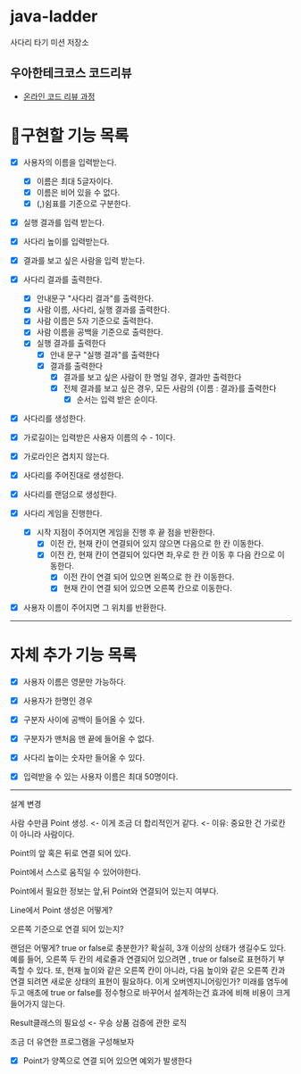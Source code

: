 # java-ladder

사다리 타기 미션 저장소

## 우아한테크코스 코드리뷰

- [온라인 코드 리뷰 과정](https://github.com/woowacourse/woowacourse-docs/blob/master/maincourse/README.md)

# 📝구현할 기능 목록



- [x]  사용자의 이름을 입력받는다.
   - [x]  이름은 최대 5글자이다.
   - [x] 이름은 비어 있을 수 없다.
   - [x]  (,)쉼표를 기준으로 구분한다.
- [x] 실행 결과를 입력 받는다.
- [x] 사다리 높이를 입력받는다.
- [x] 결과를 보고 싶은 사람을 입력 받는다.

- [x] 사다리 결과를 출력한다.
   - [x]  안내문구 "사다리 결과"를 출력한다.
   - [x]  사람 이름, 사다리, 실행 결과를 출력한다.
     - [x]  사람 이름은 5자 기준으로 출력한다.
     - [x]  사람 이름을 공백을 기준으로 출력한다.
  - [x] 실행 결과를 출력한다
    - [x] 안내 문구 "실행 결과"를 출력한다
    - [x] 결과를 출력한다
      - [x] 결과를 보고 싶은 사람이 한 명일 경우, 결과만 출력한다
      - [x] 전체 결과를 보고 싶은 경우, 모든 사람의 {이름 : 결과}를 출력한다
        - [x] 순서는 입력 받은 순이다.

- [x]  사다리를 생성한다.
  - [x] 가로길이는 입력받은 사용자 이름의 수 - 1이다.
  - [x] 가로라인은 겹치지 않는다.
  - [x] 사다리를 주어진대로 생성한다.
  - [x] 사다리를 랜덤으로 생성한다.

- [x] 사다리 게임을 진행한다. 
  - [x] 시작 지점이 주어지면 게임을 진행 후 끝 점을 반환한다.
     - [x] 이전 칸, 현재 칸이 연결되어 있지 않으면 다음으로 한 칸 이동한다.
     - [x] 이전 칸, 현재 칸이 연결되어 있다면 좌,우로 한 칸 이동 후 다음 칸으로 이동한다.
       - [x] 이전 칸이 연결 되어 있으면 왼쪽으로 한 칸 이동한다.
       - [x] 현재 칸이 연결 되어 있으면 오른쪽 칸으로 이동한다.

- [x] 사용자 이름이 주어지면 그 위치를 반환한다.

---
# 자체 추가 기능 목록

- [x]  사용자 이름은 영문만 가능하다.
- [x]  사용자가 한명인 경우
- [x]  구분자 사이에 공백이 들어올 수 있다.
- [x]  구분자가 맨처음 맨 끝에 들어올 수 없다.
- [x]  사다리 높이는 숫자만 들어올 수 있다.
- [x]  입력받을 수 있는 사용자 이름은 최대 50명이다.



---

설계 변경

사람 수만큼 Point 생성. <- 이게 조금 더 합리적인거 같다. <- 이유: 중요한 건 가로칸이 아니라 사람이다.

Point의 앞 혹은 뒤로 연결 되어 있다.

Point에서 스스로 움직일 수 있어야한다.

Point에서 필요한 정보는 앞,뒤 Point와 연결되어 있는지 여부다.


Line에서 Point 생성은 어떻게?

오른쪽 기준으로 연결 되어 있는지?

랜덤은 어떻게? true or false로 충분한가? 확실히, 3개 이상의 상태가 생길수도 있다. 
예를 들어, 오른쪽 두 칸의 세로줄과 연결되어 있으려면 , true or false로 표현하기 부족할 수 있다.
또, 현재 높이와 같은 오른쪽 칸이 아니라, 다음 높이와 같은 오른쪽 칸과 연결 되려면 새로운 상태의 표현이 필요하다.
이게 오버엔지니어링인가? 미래를 염두에 두고 애초에 true or false를 정수형으로 바꾸어서 설계하는건 효과에 비해 비용이 크게 들어가지 않는다.

Result클래스의 필요성 <- 우승 상품 검증에 관한 로직

조금 더 유연한 프로그램을 구성해보자

-[x] Point가 양쪽으로 연결 되어 있으면 예외가 발생한다
